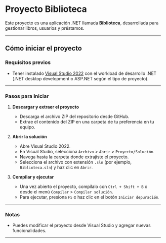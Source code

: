# Proyecto Biblioteca

Este proyecto es una aplicación .NET llamada **Biblioteca**, desarrollada para gestionar libros, usuarios y préstamos.

---

## Cómo iniciar el proyecto

### Requisitos previos

- Tener instalado [Visual Studio 2022](https://visualstudio.microsoft.com/vs/) con el workload de desarrollo .NET (.NET desktop development o ASP.NET según el tipo de proyecto).

---

### Pasos para iniciar

1. **Descargar y extraer el proyecto**

   - Descarga el archivo ZIP del repositorio desde GitHub.
   - Extrae el contenido del ZIP en una carpeta de tu preferencia en tu equipo.

2. **Abrir la solución**

   - Abre Visual Studio 2022.
   - En Visual Studio, selecciona `Archivo` > `Abrir` > `Proyecto/Solución`.
   - Navega hasta la carpeta donde extrajiste el proyecto.
   - Selecciona el archivo con extensión `.sln` (por ejemplo, `Biblioteca.sln`) y haz clic en `Abrir`.

3. **Compilar y ejecutar**

   - Una vez abierto el proyecto, compílalo con `Ctrl + Shift + B` o desde el menú `Compilar` > `Compilar solución`.
   - Para ejecutar, presiona `F5` o haz clic en el botón `Iniciar depuración`.

---

### Notas

- Puedes modificar el proyecto desde Visual Studio y agregar nuevas funcionalidades.

---

